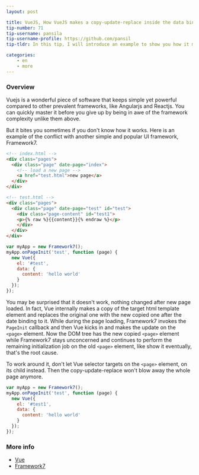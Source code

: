 ```yaml
---
layout: post

title: VueJS, How VueJS makes a copy-update-replace inside the data binding.
tip-number: 71
tip-username: pansila 
tip-username-profile: https://github.com/pansil
tip-tldr: In this tip, I will introduce an example to show you how it might conflict with other software.

categories:
    - en
    - more
---
```


### Overview

Vuejs is a wonderful piece of software that keeps simple yet powerful compared to other prevalent frameworks, like Angularjs and Reactjs.
You can quickly master it before you give up by being in awe of the framework complexity unlike them above.

But it bites you sometimes if you don't know how it works. Here is an example of the conflict with another simple and popular UI framework, Framework7.

```html
<!-- index.html -->
<div class="pages">
  <div class="page" date-page="index">
    <!-- load a new page -->
    <a href="test.html">new page</a>
  </div>
</div>

<!-- test.html -->
<div class="pages">
  <div class="page" date-page="test" id="test">
    <div class="page-content" id="test1">
    <p>{% raw %}{{content}}{% endraw %}</p>
    </div>
  </div>
</div>
```

```js
var myApp = new Framework7();
myApp.onPageInit('test', function (page) {
  new Vue({
    el: '#test',
    data: {
      content: 'hello world'
    }
  });
});
```

You may be surprised that it doesn't work, nothing changed after new page loaded. In fact, Vue internally makes a copy of the target html template element and replaces the original one with the new copied one after the date binding to it. While during the page loading, Framework7 invokes the `PageInit` callback and then Vue kicks in and makes the update on the `<page>` element. Now the DOM tree has the new copied `<page>` element while Framework7 stays unconcerned and continues to perform the remaining initialization job on the old `<page>` element, like show it eventually, that's the root cause.

To work around it, don't let Vue selector targets on the `<page>` element, on its child instead. Then the copy-update-replace won't blow away the whole page anymore.

```js
var myApp = new Framework7();
myApp.onPageInit('test', function (page) {
  new Vue({
    el: '#test1',
    data: {
      content: 'hello world'
    }
  });
});
```

### More info

- [Vue](https://github.com/Vuejs/Vue)
- [Framework7](https://framework7.io/)
